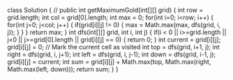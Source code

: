 class Solution {
//
public int getMaximumGold(int[][] grid) {
int row = grid.length;
int col = grid[0].length;
int max = 0;
for(int i=0; i<row; i++) {
for(int j=0; j<col; j++) {
if(grid[i][j] != 0) {
max = Math.max(max, dfs(grid, i, j));
}
}
}
return max;
}
int dfs(int[][] grid, int i, int j) {
if(i < 0 || i>=grid.length || j<0 || j>=grid[0].length || grid[i][j] == 0) {
return 0;
}
int current = grid[i][j];
grid[i][j] = 0; // Mark the current cell as visited
int top = dfs(grid, i+1, j);
int right = dfs(grid, i, j+1);
int left = dfs(grid, i, j-1);
int down = dfs(grid, i-1, j);
grid[i][j] = current;
int sum = grid[i][j] + Math.max(top, Math.max(right, Math.max(left, down)));
return sum;
}
}